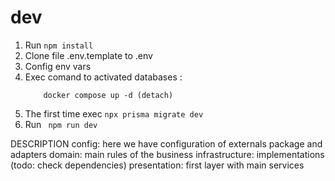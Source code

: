 

# dev
1. Run `npm install`
2. Clone file .env.template to .env
3. Config env vars
4. Exec comand to activated databases :
    ```
        docker compose up -d (detach)
    ```
5. The first time exec `npx prisma migrate dev`
6. Run ` npm run dev`


DESCRIPTION
config: here we have configuration of externals package and adapters
domain: main rules of the business
infrastructure: implementations (todo: check dependencies)
presentation: first layer with main services